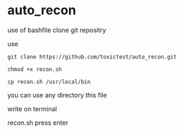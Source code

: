 # auto_recon

use of bashfile
clone git repositry

use 
```
git clone https://github.com/toxictest/auto_recon.git

chmod +x recon.sh

cp recon.sh /usr/local/bin
```

you can use any directory this file 

write on terminal 

recon.sh press enter



